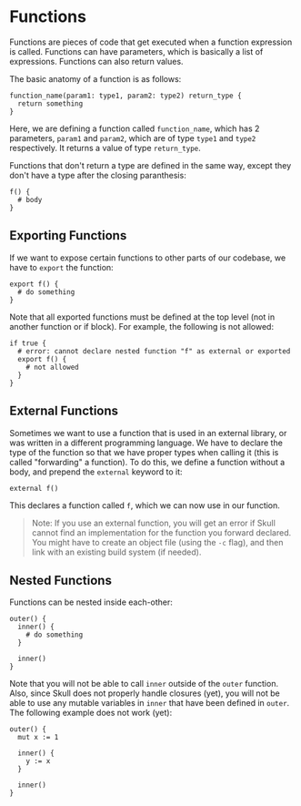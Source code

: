 # Functions

Functions are pieces of code that get executed when a function expression is
called. Functions can have parameters, which is basically a list of
expressions. Functions can also return values.

The basic anatomy of a function is as follows:

```
function_name(param1: type1, param2: type2) return_type {
  return something
}
```

Here, we are defining a function called `function_name`, which has 2
parameters, `param1` and `param2`, which are of type `type1` and `type2`
respectively. It returns a value of type `return_type`.

Functions that don't return a type are defined in the same way, except they
don't have a type after the closing paranthesis:

```
f() {
  # body
}
```

## Exporting Functions

If we want to expose certain functions to other parts of our codebase, we have
to `export` the function:

```
export f() {
  # do something
}
```

Note that all exported functions must be defined at the top level (not in
another function or if block). For example, the following is not allowed:

```
if true {
  # error: cannot declare nested function "f" as external or exported
  export f() {
    # not allowed
  }
}
```

## External Functions

Sometimes we want to use a function that is used in an external library, or
was written in a different programming language. We have to declare the type
of the function so that we have proper types when calling it (this is called
"forwarding" a function). To do this, we define a function without a body,
and prepend the `external` keyword to it:

```
external f()
```

This declares a function called `f`, which we can now use in our function.

> Note: If you use an external function, you will get an error if Skull
> cannot find an implementation for the function you forward declared.
> You might have to create an object file (using the `-c` flag), and then
> link with an existing build system (if needed).

## Nested Functions

Functions can be nested inside each-other:

```
outer() {
  inner() {
    # do something
  }

  inner()
}
```

Note that you will not be able to call `inner` outside of the `outer` function.
Also, since Skull does not properly handle closures (yet), you will not be able
to use any mutable variables in `inner` that have been defined in `outer`. The
following example does not work (yet):

```
outer() {
  mut x := 1

  inner() {
    y := x
  }

  inner()
}
```
